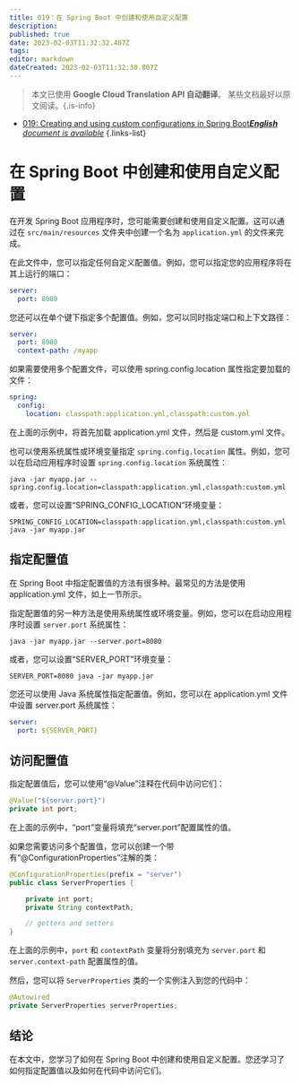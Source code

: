 ```yaml
---
title: 019：在 Spring Boot 中创建和使用自定义配置
description: 
published: true
date: 2023-02-03T11:32:32.407Z
tags: 
editor: markdown
dateCreated: 2023-02-03T11:32:30.807Z
---
```


> 本文已使用 **Google Cloud Translation API 自动翻译**。
某些文档最好以原文阅读。{.is-info}



- [019: Creating and using custom configurations in Spring Boot***English** document is available*](/en/Knowledge-base/Spring-Boot/Learning/019-creating-and-using-custom-configurations-in-spring-boot)
{.links-list}


# 在 Spring Boot 中创建和使用自定义配置

在开发 Spring Boot 应用程序时，您可能需要创建和使用自定义配置。这可以通过在 `src/main/resources` 文件夹中创建一个名为 `application.yml` 的文件来完成。

在此文件中，您可以指定任何自定义配置值。例如，您可以指定您的应用程序将在其上运行的端口：

```yaml
server:
  port: 8080
```

您还可以在单个键下指定多个配置值。例如，您可以同时指定端口和上下文路径：

```yaml
server:
  port: 8080
  context-path: /myapp
```

如果需要使用多个配置文件，可以使用 spring.config.location 属性指定要加载的文件：

```yaml
spring:
  config:
    location: classpath:application.yml,classpath:custom.yml
```

在上面的示例中，将首先加载 application.yml 文件，然后是 custom.yml 文件。

也可以使用系统属性或环境变量指定 `spring.config.location` 属性。例如，您可以在启动应用程序时设置 `spring.config.location` 系统属性：

```
java -jar myapp.jar --spring.config.location=classpath:application.yml,classpath:custom.yml
```

或者，您可以设置“SPRING_CONFIG_LOCATION”环境变量：

```
SPRING_CONFIG_LOCATION=classpath:application.yml,classpath:custom.yml java -jar myapp.jar
```

## 指定配置值

在 Spring Boot 中指定配置值的方法有很多种。最常见的方法是使用 application.yml 文件，如上一节所示。

指定配置值的另一种方法是使用系统属性或环境变量。例如，您可以在启动应用程序时设置 `server.port` 系统属性：

```
java -jar myapp.jar --server.port=8080
```

或者，您可以设置“SERVER_PORT”环境变量：

```
SERVER_PORT=8080 java -jar myapp.jar
```

您还可以使用 Java 系统属性指定配置值。例如，您可以在 application.yml 文件中设置 server.port 系统属性：

```yaml
server:
  port: ${SERVER_PORT}
```

## 访问配置值

指定配置值后，您可以使用“@Value”注释在代码中访问它们：

```java
@Value("${server.port}")
private int port;
```

在上面的示例中，“port”变量将填充“server.port”配置属性的值。

如果您需要访问多个配置值，您可以创建一个带有“@ConfigurationProperties”注解的类：

```java
@ConfigurationProperties(prefix = "server")
public class ServerProperties {

    private int port;
    private String contextPath;

    // getters and setters
}
```

在上面的示例中，`port` 和 `contextPath` 变量将分别填充为 `server.port` 和 `server.context-path` 配置属性的值。

然后，您可以将 `ServerProperties` 类的一个实例注入到您的代码中：

```java
@Autowired
private ServerProperties serverProperties;
```

## 结论

在本文中，您学习了如何在 Spring Boot 中创建和使用自定义配置。您还学习了如何指定配置值以及如何在代码中访问它们。